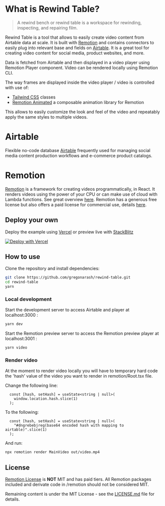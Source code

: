 # What is Rewind Table?

>A rewind bench or rewind table is a workspace for rewinding, inspecting, and repairing film.

Rewind Table is a tool that allows to easily create video content from Airtable data at scale. It is built with [Remotion](https://remotion.dev) and contains connectors to easily plug into relevant base and fields on [Airtable](https://airtable.com). It is a great tool for creating video content for social media, product websites, and more.

Data is fetched from Airtable and then displayed in a video player using Remotion Player component. Video can be rendered locally using Remotion CLI.

The way frames are displayed inside the video player / video is controlled with use of:
* [Tailwind CSS](https://tailwindcss.com) classes 
* [Remotion Animated](https://www.remotion-animated.dev/) a composable animation library for Remotion 

This allows to easily customize the look and feel of the video and repeatably apply the same styles to multiple videos. 

# Airtable

Flexible no-code database [Airtable](https://airtable.com) frequently used for managing social media content production workflows and  e-commerce product catalogs.

# Remotion

[Remotion](https://remotion.dev) is a framework for creating videos programmatically, in React. It renders videos using the power of your CPU or can make use of cloud with Lambda functions. See great overview [here](https://www.youtube.com/watch?v=deg8bOoziaE). Remotion has a generous free license but also offers a paid license for commercial use, details [here](https://github.com/remotion-dev/remotion/blob/main/LICENSE.md).


## Deploy your own

Deploy the example using [Vercel](https://vercel.com?utm_source=github&utm_medium=readme&utm_campaign=rewind_table) or preview live with [StackBlitz](https://stackblitz.com/github/gregonarash/rewind-table)

[![Deploy with Vercel](https://vercel.com/button)](https://vercel.com/new/git/external?repository-url=https://github.com/gregonarash/rewind-table&project-name=my-rewind-table&repository-name=rewind-table)

## How to use

Clone the repository and install dependencies:

```bash
git clone https://github.com/gregonarash/rewind-table.git
cd rewind-table
yarn
```

### Local development

Start the development server to access Airtable and player at localhost:3000 :

```bash
yarn dev
```

Start the Remotion preview server to access the Remotion preview player at localhost:3001 :

```bash
yarn video
```


### Render video

At the moment to render video locally you will have to temporary hard code the 'hash' value of the video you want to render in remotion/Root.tsx file. 

Change the following line:
```tsx
  const [hash, setHash] = useState<string | null>(
    window.location.hash.slice(1)
  );

```

To the following:
```tsx
  const [hash, setHash] = useState<string | null>(
    "#dngrebebjreg(base64 encoded hash with mapping to airtable)".slice(1)
  );

```

And run:
```bash
npx remotion render MainVideo out/video.mp4
```

## License

[Remotion License](https://github.com/remotion-dev/remotion/blob/main/LICENSE.md) is **NOT** MIT and has paid tiers. All Remotion packages included and derivate code in /remotion should not be considered MIT.

Remaining content is under the MIT License - see the [LICENSE.md](LICENSE.md) file for details.